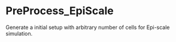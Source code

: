 # PreProcess_EpiScale
Generate a initial setup with arbitrary number of cells for Epi-scale simulation.
